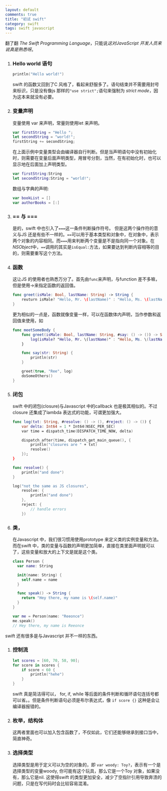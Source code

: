 ```yaml
---
layout: default
comments: true
title: "初试 swift"
category: swift
tags: swift javascript
---
```



翻了翻 *The Swift Programming Language*，只能说*这对JavaScript 开发人员来说真是熟悉呀*。

1. ### Hello world 语句
	```swift
	println("Hello world!")
	```
	swift 的函数又回到了C 风格了，看起来舒服多了。语句结束并不需要用封号来标识，只是没有像js 那样的`"use strict";`语句来强制为 *strict mode*，因为这本来就没有必要。

2. ### 变量声明
	变量使用 var 来声明，常量则使用let 来声明。

	```swift
	var firstString = "Hello ";
	let secondString = "world!";
	firstString += secondString;
	```

	在上面示例中变量类型会由编译器自行判断。但是当声明语句中没有初始化时，则需要在变量后面声明类型，用冒号分割，当然，在有初始化时，也可以显示地在后面加上声明类型。

	```swift
	var firstString:String
	let secondString:String = "world!";
	```

	数组与字典的声明:

	```swift
	var bookList = []
	var authorBooks = [:]
	```

3. ### == 与 ===
	是的，swift 中也引入了`===`这一条件判断操作符号。
	但是这两个操作符的意义与JS 还是有些不一样的。`==`可以用于基本类型和对象中，在对象中，表示两个对象的内容相同。而`===`用来判断两个变量是不是指向同一个对象。在*NSObject*中，`==`调用的其实是`isEqual:`方法，如果要达到判断内容相等的目的，则需要重写这个方法。

4. ### 函数
	这让JS 的使用者也熟悉万分了。首先由`func`来声明，与function 差不多嘛，但是使用->来指定函数的返回值。

	```swift
	func greet(isMale: Bool, lastName: String) -> String {
		reuturn isMale? "Hello, Mr. \(lastName)" : "Hello, Ms. \(lastName)"
	}
	```

	更为相似的一点是，函数就像变量一样，可以在函数体内声明，当作参数和返回值来使用，如

	```swift
	func meetSomeBody {
		func greet(isMale: Bool, lastName: String, #say: () -> ()) -> String {
			log(isMale? "Hello, Mr. \(lastName)" : "Hello, Ms. \(lastName)")
		}

		func say(str: String) {
			println(str)
		}

		greet(true, "Ree", log)
		doSomeOthers()
	}
	```

<!-- more -->

5. ### 闭包
	swift 中的闭包(closure)与Javascript 中的callback 也是极其相似的。不过closure 还集成了lambda 表达式的功能，可谓更加强大。

	```swift
	func log(txt: String, #resolve: () -> (), #reject: () -> ()) {
		var delta: Int64 = 1 * Int64(NSEC_PER_SEC)
		var time = dispatch_time(DISPATCH_TIME_NOW, delta)

		dispatch_after(time, dispatch_get_main_queue(), {
			println("closures are " + txt)
			resolve()
		});
	}

	func resolve() {
		println("and done")
	}

	log("not the same as JS closures",
		resolve: {
			println("and done")
		},
		reject: {
			// handle errors
		})
	```

5. ### 类，
	在Javascript 中，我们很习惯用使用prototype 来定义类的实例变量和方法。而在swift 中，类的变量与函数的声明更加简单，直接在类里面声明就可以了，这些变量和放大的上下文是就是这个类。

	```swift
	class Person {
	  var name: String

	  init(name: String) {
	    self.name = name
	  }

	  func speak() -> String {
	    return "Hey there, my name is \(self.name)"
	  }
	}

	var me = Person(name: "Reeonce")
	me.speak()
	// Hey there, my name is Reeonce
	```


swift 还有很多是与Javascript 并不一样的东西。

1. ### 控制流
	```swift
	let scores = [60, 70, 58, 90];
	for score in scores {
		if score < 60 {
			println("hehe")
		}
	}
	```

	swift 真是简洁得可以， for, if, while 等后面的条件判断和循环语句连括号都可以省。。但是条件判断语句必须是布尔表达式，像 `if score {}` 这种是会让编译器报错的。

2. ### 枚举，结构体
	这两者里面也可以加入包含函数了，不仅如此，它们还能够继承到接口当中，简直神奇。

3. ### 选择类型

	选择类型是用于定义可以为空的对象的，即 `var woody: Toy?`，表示有一个是选择类型的变量woody, 你可能有这个玩具，那么它是一个Toy 对象，如果没有，那么它是nil. 这使得swift 的类型更加安全，减少了空指针引用导致奔溃的问题，只是在写代码时会比较容易混淆。
